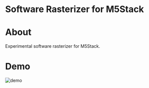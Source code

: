 Software Rasterizer for M5Stack
===

# About
Experimental software rasterizer for M5Stack.

# Demo
![demo](https://raw.github.com/wiki/kumaashi/M5StackSandbox/SWRasterizer/images/sample.gif)
